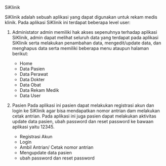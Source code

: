 SiKlinik

SiKlinik adalah sebuah aplikasi yang dapat digunakan untuk rekam medis klinik.
Pada aplikasi SiKlinik ini terdapat beberapa level user:

1. Administator
   admin memiliki hak akses sepenuhnya terhadap aplikasi SiKlinik, admin dapat melihat seluruh data yang terdapat pada aplikasi SiKlinik serta melakukan penambahan data, mengedit/update data, dan menghapus data serta memiliki beberapa menu ataupun halaman berikut:

   - Home
   - Data Pasien
   - Data Perawat
   - Data Dokter
   - Data Obat
   - Data Rekam Medik
   - Data User

2. Pasien
   Pada aplikasi ini pasien dapat melakukan registrasi akun dan login ke SiKlinik agar bisa mendapatkan nomor antrian dam melakukan cetak antrian. Pada aplikasi ini juga pasien dapat melakukan aktivitas update data pasien, ubah password dan reset password ke bawaan aplikasi yaitu 12345.
   - Registrasi Akun
   - Login
   - Ambil Antrian/ Cetak nomor antrian
   - Mengupdate data pasien
   - ubah password dan reset password
